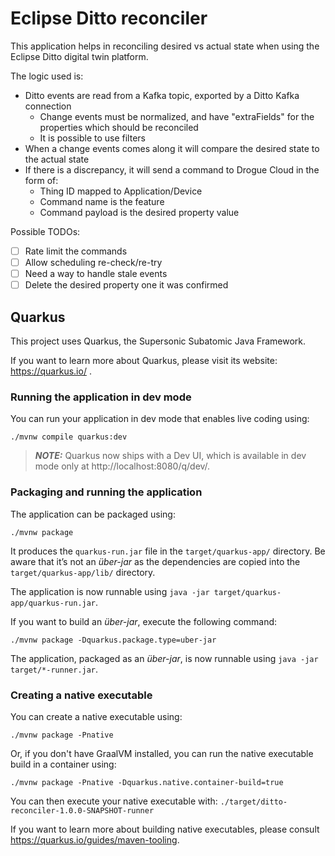 # Eclipse Ditto reconciler

This application helps in reconciling desired vs actual state when using the Eclipse Ditto digital twin platform.

The logic used is:

* Ditto events are read from a Kafka topic, exported by a Ditto Kafka connection
    * Change events must be normalized, and have "extraFields" for the properties which should be reconciled
    * It is possible to use filters
* When a change events comes along it will compare the desired state to the actual state
* If there is a discrepancy, it will send a command to Drogue Cloud in the form of:
    * Thing ID mapped to Application/Device
    * Command name is the feature
    * Command payload is the desired property value

Possible TODOs:

* [ ] Rate limit the commands
* [ ] Allow scheduling re-check/re-try
* [ ] Need a way to handle stale events
* [ ] Delete the desired property one it was confirmed

## Quarkus

This project uses Quarkus, the Supersonic Subatomic Java Framework.

If you want to learn more about Quarkus, please visit its website: https://quarkus.io/ .

### Running the application in dev mode

You can run your application in dev mode that enables live coding using:

```shell script
./mvnw compile quarkus:dev
```

> **_NOTE:_**  Quarkus now ships with a Dev UI, which is available in dev mode only at http://localhost:8080/q/dev/.

### Packaging and running the application

The application can be packaged using:

```shell script
./mvnw package
```

It produces the `quarkus-run.jar` file in the `target/quarkus-app/` directory. Be aware that it’s not an _über-jar_ as
the dependencies are copied into the `target/quarkus-app/lib/` directory.

The application is now runnable using `java -jar target/quarkus-app/quarkus-run.jar`.

If you want to build an _über-jar_, execute the following command:

```shell script
./mvnw package -Dquarkus.package.type=uber-jar
```

The application, packaged as an _über-jar_, is now runnable using `java -jar target/*-runner.jar`.

### Creating a native executable

You can create a native executable using:

```shell script
./mvnw package -Pnative
```

Or, if you don't have GraalVM installed, you can run the native executable build in a container using:

```shell script
./mvnw package -Pnative -Dquarkus.native.container-build=true
```

You can then execute your native executable with: `./target/ditto-reconciler-1.0.0-SNAPSHOT-runner`

If you want to learn more about building native executables, please consult https://quarkus.io/guides/maven-tooling.
